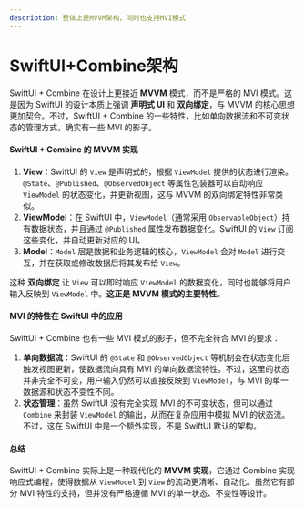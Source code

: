 ```yaml
---
description: 整体上是MVVM架构，同时也支持MVI模式
---
```


# SwiftUI+Combine架构

SwiftUI + Combine 在设计上更接近 **MVVM** 模式，而不是严格的 MVI 模式。这是因为 SwiftUI 的设计本质上强调 **声明式 UI** 和 **双向绑定**，与 MVVM 的核心思想更加契合。不过，SwiftUI + Combine 的一些特性，比如单向数据流和不可变状态的管理方式，确实有一些 MVI 的影子。

#### SwiftUI + Combine 的 MVVM 实现

1. **View**：SwiftUI 的 `View` 是声明式的，根据 `ViewModel` 提供的状态进行渲染。`@State`、`@Published`、`@ObservedObject` 等属性包装器可以自动响应 `ViewModel` 的状态变化，并更新视图，这与 MVVM 的双向绑定特性非常类似。
2. **ViewModel**：在 SwiftUI 中，`ViewModel`（通常采用 `ObservableObject`）持有数据状态，并且通过 `@Published` 属性发布数据变化。SwiftUI 的 `View` 订阅这些变化，并自动更新对应的 UI。
3. **Model**：`Model` 层是数据和业务逻辑的核心，`ViewModel` 会对 `Model` 进行交互，并在获取或修改数据后将其发布给 `View`。

这种 **双向绑定** 让 `View` 可以即时响应 `ViewModel` 的数据变化，同时也能够将用户输入反映到 `ViewModel` 中。**这正是 MVVM 模式的主要特性**。

#### MVI 的特性在 SwiftUI 中的应用

SwiftUI + Combine 也有一些 MVI 模式的影子，但不完全符合 MVI 的要求：

1. **单向数据流**：SwiftUI 的 `@State` 和 `@ObservedObject` 等机制会在状态变化后触发视图更新，使数据流向具有 MVI 的单向数据流特性。不过，这里的状态并非完全不可变，用户输入仍然可以直接反映到 `ViewModel`，与 MVI 的单一数据源和状态不变性不同。
2. **状态管理**：虽然 SwiftUI 没有完全实现 MVI 的不可变状态，但可以通过 `Combine` 来封装 `ViewModel` 的输出，从而在复杂应用中模拟 MVI 的状态流。不过，这在 SwiftUI 中是一个额外实现，不是 SwiftUI 默认的架构。

#### 总结

SwiftUI + Combine 实际上是一种现代化的 **MVVM 实现**，它通过 Combine 实现响应式编程，使得数据从 `ViewModel` 到 `View` 的流动更清晰、自动化。虽然它有部分 MVI 特性的支持，但并没有严格遵循 MVI 的单一状态、不变性等设计。
